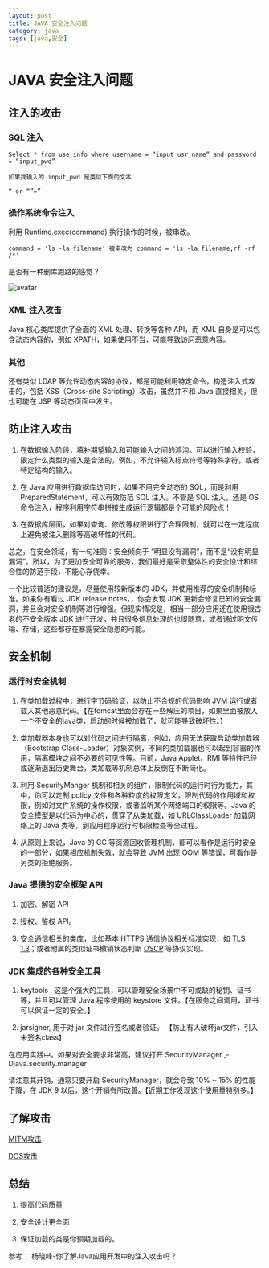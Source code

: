 ```yaml
---
layout: post
title: JAVA 安全注入问题
category: java
tags: [java,安全]
---
```


# JAVA 安全注入问题 #

## 注入的攻击 ##

### SQL 注入 ###

    Select * from use_info where username = “input_usr_name” and password = “input_pwd”

    如果我输入的 input_pwd 是类似下面的文本

    “ or “”=”

### 操作系统命令注入 ###

利用 Runtime.exec(command) 执行操作的时候，被串改。

    command = 'ls -la filename' 被串改为 command = 'ls -la filename;rf -rf /*'
    
是否有一种删库跑路的感觉？

![avatar](http://5b0988e595225.cdn.sohucs.com/images/20170914/977f8f27dedf4f2797893f94a0bae83d.jpeg)   

### XML 注入攻击 ###

Java 核心类库提供了全面的 XML 处理、转换等各种 API，而 XML 自身是可以包含动态内容的，例如 XPATH，如果使用不当，可能导致访问恶意内容。

### 其他 ###

还有类似 LDAP 等允许动态内容的协议，都是可能利用特定命令，构造注入式攻击的，包括 XSS（Cross-site Scripting）攻击，虽然并不和 Java 直接相关，但也可能在 JSP 等动态页面中发生。

## 防止注入攻击 ##

1. 在数据输入阶段，填补期望输入和可能输入之间的鸿沟。可以进行输入校验，限定什么类型的输入是合法的，例如，不允许输入标点符号等特殊字符，或者特定结构的输入。

2. 在 Java 应用进行数据库访问时，如果不用完全动态的 SQL，而是利用 PreparedStatement，可以有效防范 SQL 注入。不管是 SQL 注入，还是 OS 命令注入，程序利用字符串拼接生成运行逻辑都是个可能的风险点！

3. 在数据库层面，如果对查询、修改等权限进行了合理限制，就可以在一定程度上避免被注入删除等高破坏性的代码。

总之，在安全领域，有一句准则：安全倾向于 “明显没有漏洞”，而不是“没有明显漏洞”。所以，为了更加安全可靠的服务，我们最好是采取整体性的安全设计和综合性的防范手段，不能心存侥幸。

一个比较普适的建议是，尽量使用较新版本的 JDK，并使用推荐的安全机制和标准。如果你有看过 JDK release notes，，你会发现 JDK 更新会修复已知的安全漏洞，并且会对安全机制等进行增强。但现实情况是，相当一部分应用还在使用很古老的不安全版本 JDK 进行开发，并且很多信息处理的也很随意，或者通过明文传输、存储，这些都存在暴露安全隐患的可能。

## 安全机制 ##

### 运行时安全机制 ###

1. 在类加载过程中，进行字节码验证，以防止不合规的代码影响 JVM 运行或者载入其他恶意代码。【在tomcat里面会存在一些解压的项目，如果里面被放入一个不安全的java类，启动的时候被加载了，就可能导致破坏性。】

2. 类加载器本身也可以对代码之间进行隔离，例如，应用无法获取启动类加载器（Bootstrap Class-Loader）对象实例，不同的类加载器也可以起到容器的作用，隔离模块之间不必要的可见性等。目前，Java Applet、RMI 等特性已经或逐渐退出历史舞台，类加载等机制总体上反倒在不断简化。

3. 利用 SecurityManger 机制和相关的组件，限制代码的运行时行为能力，其中，你可以定制 policy 文件和各种粒度的权限定义，限制代码的作用域和权限，例如对文件系统的操作权限，或者监听某个网络端口的权限等。Java 的安全模型是以代码为中心的，贯穿了从类加载，如 URLClassLoader 加载网络上的 Java 类等，到应用程序运行时权限检查等全过程。

4. 从原则上来说，Java 的 GC 等资源回收管理机制，都可以看作是运行时安全的一部分，如果相应机制失效，就会导致 JVM 出现 OOM 等错误，可看作是另类的拒绝服务。

### Java 提供的安全框架 API ###
    
1. 加密、解密 API

2. 授权、鉴权 API。

3. 安全通信相关的类库，比如基本 HTTPS 通信协议相关标准实现，如 [TLS 1.3](http://openjdk.java.net/jeps/332)；或者附属的类似证书撤销状态判断 [OSCP](https://en.wikipedia.org/wiki/Online_Certificate_Status_Protocol) 等协议实现。   

### JDK 集成的各种安全工具 ###

1. keytools , 这是个强大的工具，可以管理安全场景中不可或缺的秘钥、证书等，并且可以管理 Java 程序使用的 keystore 文件。【在服务之间调用，证书可以保证一定的安全。】

2. jarsigner, 用于对 jar 文件进行签名或者验证。 【防止有人破坏jar文件，引入未签名class】
              
在应用实践中，如果对安全要求非常高，建议打开 SecurityManager ,-Djava.security.manager

请注意其开销，通常只要开启 SecurityManager，就会导致 10% ~ 15% 的性能下降，在 JDK 9 以后，这个开销有所改善。【近期工作发现这个使用量特别多。】

## 了解攻击 ##

[MITM攻击](https://baike.baidu.com/item/%E4%B8%AD%E9%97%B4%E4%BA%BA%E6%94%BB%E5%87%BB/1739730?fromtitle=MITM%E6%94%BB%E5%87%BB&fromid=15637385&fr=aladdin)

[DOS攻击](https://baike.baidu.com/item/dos%E6%94%BB%E5%87%BB/3792374?fr=aladdin)  

## 总结 ##

1. 提高代码质量

2. 安全设计更全面

3. 保证加载的类是你预期加载的。 


参考： 杨晓峰-你了解Java应用开发中的注入攻击吗？